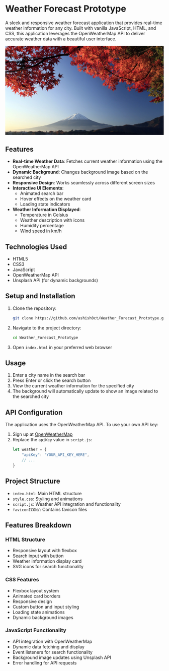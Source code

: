 # Weather Forecast Prototype

A sleek and responsive weather forecast application that provides real-time weather information for any city. Built with vanilla JavaScript, HTML, and CSS, this application leverages the OpenWeatherMap API to deliver accurate weather data with a beautiful user interface.

![Weather Forecast App](wallhaven-47xjpo_1920x1080.png)

## Features

- **Real-time Weather Data**: Fetches current weather information using the OpenWeatherMap API
- **Dynamic Background**: Changes background image based on the searched city
- **Responsive Design**: Works seamlessly across different screen sizes
- **Interactive UI Elements**: 
  - Animated search bar
  - Hover effects on the weather card
  - Loading state indicators
- **Weather Information Displayed**:
  - Temperature in Celsius
  - Weather description with icons
  - Humidity percentage
  - Wind speed in km/h

## Technologies Used

- HTML5
- CSS3 
- JavaScript 
- OpenWeatherMap API
- Unsplash API (for dynamic backgrounds)

## Setup and Installation

1. Clone the repository:
   ```bash
   git clone https://github.com/ashish0ct/Weather_Forecast_Prototype.git
   ```

2. Navigate to the project directory:
   ```bash
   cd Weather_Forecast_Prototype
   ```

3. Open `index.html` in your preferred web browser

## Usage

1. Enter a city name in the search bar
2. Press Enter or click the search button
3. View the current weather information for the specified city
4. The background will automatically update to show an image related to the searched city

## API Configuration

The application uses the OpenWeatherMap API. To use your own API key:

1. Sign up at [OpenWeatherMap](https://openweathermap.org/api)
2. Replace the `apiKey` value in `script.js`:
   ```javascript
   let weather = {
       "apiKey": "YOUR_API_KEY_HERE",
       // ...
   }
   ```

## Project Structure

- `index.html`: Main HTML structure
- `style.css`: Styling and animations
- `script.js`: Weather API integration and functionality
- `faviconICON/`: Contains favicon files

## Features Breakdown

### HTML Structure
- Responsive layout with flexbox
- Search input with button
- Weather information display card
- SVG icons for search functionality

### CSS Features
- Flexbox layout system
- Animated card borders
- Responsive design
- Custom button and input styling
- Loading state animations
- Dynamic background images

### JavaScript Functionality
- API integration with OpenWeatherMap
- Dynamic data fetching and display
- Event listeners for search functionality
- Background image updates using Unsplash API
- Error handling for API requests
